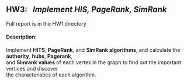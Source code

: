 ## **HW3:** &nbsp; *Implement HIS, PageRank, SimRank* <br>
Full report is in the HW1 directory

#### Description:<br>
Implement **HITS**, **PageRank**, and **SimRank algorithms**, and calculate the **authority**, **hubs**, **Pagerank**, <br>
and **Simrank values** of each vertex in the graph to find out the important vertices and discover <br>
the characteristics of each algorithm.
